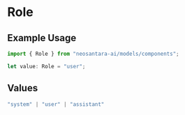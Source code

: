 # Role

## Example Usage

```typescript
import { Role } from "neosantara-ai/models/components";

let value: Role = "user";
```

## Values

```typescript
"system" | "user" | "assistant"
```